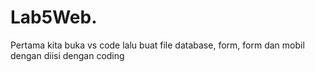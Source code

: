 # Lab5Web.
Pertama kita buka vs code
lalu buat file database, form, form dan mobil
dengan diisi dengan coding
